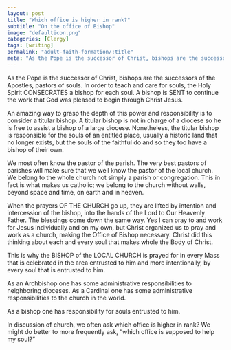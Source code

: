 ```yaml
---
layout: post
title: "Which office is higher in rank?"
subtitle: "On the office of Bishop"
image: "defaulticon.png"
categories: [Clergy]
tags: [writing]
permalink: "adult-faith-formation/:title"
meta: "As the Pope is the successor of Christ, bishops are the successors of the Apostles, pastors of souls."
---
```

As the Pope is the successor of Christ, bishops are the successors of the Apostles, pastors of souls. In order to teach and care for souls, the Holy Spirit CONSECRATES a bishop for each soul. A bishop is SENT to continue the work that God was pleased to begin through Christ Jesus.
<!--more-->

An amazing way to grasp the depth of this power and responsibility is to consider a titular bishop. A titular bishop is not in charge of a diocese so he is free to assist a bishop of a large diocese. Nonetheless, the titular bishop is responsible for the souls of an entitled place, usually a historic land that no longer exists, but the souls of the faithful do and so they too have a bishop of their own.

We most often know the pastor of the parish. The very best pastors of parishes will make sure that we well know the pastor of the local church. We belong to the whole church not simply a parish or congregation. This in fact is what makes us catholic; we belong to the church without walls, beyond space and time, on earth and in heaven.

When the prayers OF THE CHURCH go up, they are lifted by intention and intercession of the bishop, into the hands of the Lord to Our Heavenly Father. The blessings come down the same way. Yes I can pray to and work for Jesus individually and on my own, but Christ organized us to pray and work as a church, making the Office of Bishop necessary. Christ did this thinking about each and every soul that makes whole the Body of Christ.

This is why the BISHOP of the LOCAL CHURCH is prayed for in every Mass that is celebrated in the area entrusted to him and more intentionally, by every soul that is entrusted to him.

As an Archbishop one has some administrative responsibilities to neighboring dioceses. As a Cardinal one has some administrative responsibilities to the church in the world.

As a bishop one has responsibility for souls entrusted to him.

In discussion of church, we often ask which office is higher in rank? We might do better to more frequently ask, “which office is supposed to help my soul?”